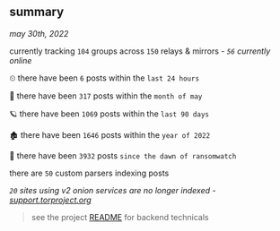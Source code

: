 
## summary
_may 30th, 2022_

currently tracking `104` groups across `150` relays & mirrors - _`56` currently online_

⏲ there have been `6` posts within the `last 24 hours`

🦈 there have been `317` posts within the `month of may`

🪐 there have been `1069` posts within the `last 90 days`

🏚 there have been `1646` posts within the `year of 2022`

🦕 there have been `3932` posts `since the dawn of ransomwatch`

there are `50` custom parsers indexing posts

_`20` sites using v2 onion services are no longer indexed - [support.torproject.org](https://support.torproject.org/onionservices/v2-deprecation/)_

> see the project [README](https://github.com/joshhighet/ransomwatch#ransomwatch--) for backend technicals

